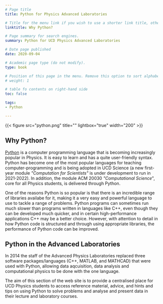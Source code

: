 ```yaml
---
# Page title
title: Python for Physics Advanced Laboratories

# Title for the menu link if you wish to use a shorter link title, otherwise remove this option.
linktitle: Why Python? 

# Page summary for search engines.
summary: Python for UCD Physics Advanced Laboratories

# Date page published
date: 2020-09-04

# Academic page type (do not modify).
type: book

# Position of this page in the menu. Remove this option to sort alphabetically.
# weight: 1

# table fo contents on right-hand side
toc: false

tags:
- Python

---
```


{{< figure src="python.png" title="" lightbox="true" width="200" >}}



## Why Python?
[Python](https://www.python.org) is a computer programming language that is becoming increasingly popular
in Physics. It is easy to learn and has a quite user-friendly syntax. Python has become one of the
most popular languages for teaching computer-programming and is being adopted in UCD Science
(a new first-year module *"Computation for Scientists"* is under development to run in 2021-2022).
In addition, the module ACM 20030 *"Computational Science*", core for all Physics students, is delivered through Python.


One of the reasons Python is so popular is that there is 
an incredible range of libraries availabe for it, making it a very easy and powerful language to use
to tackle a range of problems. Python programs can sometimes run much slower than programs written in
languages like C++, even though they can be developed much quicker, and in certain high-performance
applications C++ may be a better choice. However, with attention to detail in how Python code is structured
and through using appropriate libraries, the performance of Python code can be improved.


## Python in the Advanced Laboratories
In 2014 the staff of the Advanced Physics Laboratories replaced three software packages/languages
(C++, MATLAB, and MATHCAD) that were used with Python, allowing data aqcuisition, data analysis and computational
physics to be done with the one language. 

The aim of this section of the web site is to provide a centralised place for UCD Physics students to access
reference material, advice, and hints and tips on using Python to solve problems and analyse and present
data in their lecture and laboratory courses.

